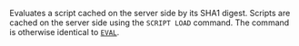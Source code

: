 Evaluates a script cached on the server side by its SHA1 digest.
Scripts are cached on the server side using the `SCRIPT LOAD` command.
The command is otherwise identical to [`EVAL`](/commands/eval).

